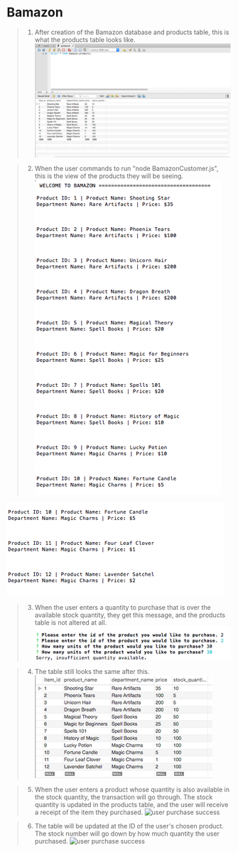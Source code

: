 # Bamazon

> 1) After creation of the Bamazon database and products table, this is what the products table looks like.
![initial products table](images/screenshot_start.png)

> 2) When the user commands to run "node BamazonCustomer.js", this is the view of the products they will be seeing.
![node products view part 1](images/screenshot_nodeproducts1.png)

![node products view part2](images/screenshot_nodeproducts2.png)

> 3) When the user enters a quantity to purchase that is over the available stock quantity, they get this message, and the products table is not altered at all.
![user quantity over stock quantity](images/screenshot_unsuccessful.png)

> 4) The table still looks the same after this.
![user quantity over stock quantity 2](images/screenshot_unsuccessfultable.png)

> 5) When the user enters a product whose quantity is also available in the stock quantity, the transaction will go through. The stock quantity is updated in the products table, and the user will receive a receipt of the item they purchased.
![user purchase success](images/screenshot_successful)

> 6) The table will be updated at the ID of the user's chosen product. The stock number will go down by how much quantity the user purchased.
![user purchase success](images/screenshot_successfultable)
